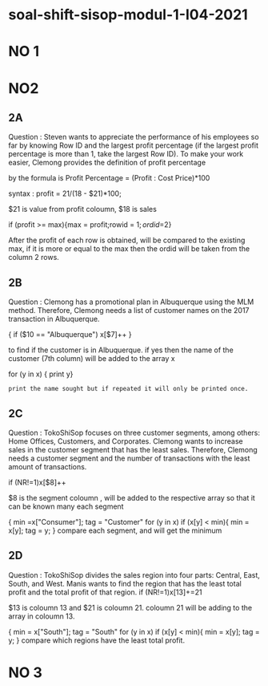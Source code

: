# soal-shift-sisop-modul-1-I04-2021
# NO 1

# NO2
## 2A
Question : Steven wants to appreciate the performance of his employees so far by knowing Row ID and the largest profit percentage (if the largest profit percentage is more than 1, take the largest Row ID). To make your work easier, Clemong provides the definition of profit percentage

by the formula is Profit Percentage = (Profit : Cost Price)*100

syntax : profit = $21/($18 - $21)*100;

$21 is value from profit coloumn, $18 is sales 

if (profit >= max){max = profit;rowid =  $1;ordid =$2}

After the profit of each row is obtained, will be compared to the existing max, if it is more or equal to the max then the ordid will be taken from the column 2 rows.

## 2B
Question : Clemong has a promotional plan in Albuquerque using the MLM method. Therefore, Clemong needs a list of customer names on the 2017 transaction in Albuquerque.

{ if ($10 == "Albuquerque")
	x[$7]++
	}
  
  to find if the customer is in Albuquerque. if yes then the name of the customer (7th column) will be added to the array x
  
  for (y in x)
		{
		print y}
    
    print the name sought but if repeated it will only be printed once.
    
 ## 2C
 Question : TokoShiSop focuses on three customer segments, among others: Home Offices, Customers, and Corporates. Clemong wants to increase sales in the customer segment that has the least sales. Therefore, Clemong needs a customer segment and the number of transactions with the least amount of transactions.
 
 if (NR!=1)x[$8]++
 
 $8 is the segment coloumn , will be added to the respective array so that it can be known many each segment
 
   {
	min =x["Consumer"];
	tag = "Customer"
	for (y in x)
		if (x[y] < min){
			min = x[y];
			tag = y;
	}
  compare each segment, and will get the minimum
  
  ## 2D
  Question : TokoShiSop divides the sales region into four parts: Central, East, South, and West. Manis wants to find the region that has the least total profit and the total profit of that region.
  if (NR!=1)x[$13]+=$21
  
  $13 is coloumn 13 and $21 is coloumn 21. coloumn 21 will be adding to the array in coloumn 13.
  
  {
	min = x["South"];
	tag = "South"
	for (y in x)
		if (x[y] < min){
			min = x[y];
			tag = y;
	}
  compare which regions have the least total profit.
  
  # NO 3
  
  




